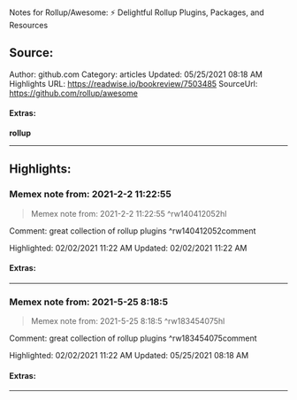 Notes for Rollup/Awesome: ⚡️ Delightful Rollup Plugins, Packages, and Resources

## Source:
Author: github.com
Category: articles
Updated: 05/25/2021 08:18 AM
Highlights URL: https://readwise.io/bookreview/7503485
SourceUrl: https://github.com/rollup/awesome


#### Extras:
**rollup**

 
-----
 ## Highlights:

### Memex note from: 2021-2-2 11:22:55
>Memex note from: 2021-2-2 11:22:55 ^rw140412052hl

Comment: great collection of rollup plugins ^rw140412052comment

Highlighted: 02/02/2021 11:22 AM
Updated: 02/02/2021 11:22 AM


#### Extras:



------

### Memex note from: 2021-5-25 8:18:5
>Memex note from: 2021-5-25 8:18:5 ^rw183454075hl

Comment: great collection of rollup plugins ^rw183454075comment

Highlighted: 02/02/2021 11:22 AM
Updated: 05/25/2021 08:18 AM


#### Extras:





------


